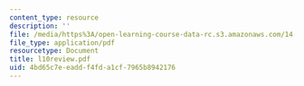 ```yaml
---
content_type: resource
description: ''
file: /media/https%3A/open-learning-course-data-rc.s3.amazonaws.com/14-30-introduction-to-statistical-method-in-economics-spring-2006/4bd65c7eeaddf4fda1cf7965b8942176_l10review.pdf
file_type: application/pdf
resourcetype: Document
title: l10review.pdf
uid: 4bd65c7e-eadd-f4fd-a1cf-7965b8942176
---
```

